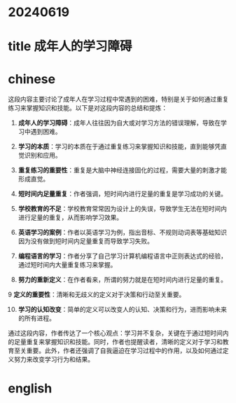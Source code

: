 
# 20240619

# title 成年人的学习障碍

# chinese 

这段内容主要讨论了成年人在学习过程中常遇到的困难，特别是关于如何通过重复练习来掌握知识和技能。以下是对这段内容的总结和提炼：

1. **成年人的学习障碍**：成年人往往因为自大或对学习方法的错误理解，导致在学习中遇到困难。

2. **学习的本质**：学习的本质在于通过重复练习来掌握知识和技能，直到能够凭直觉识别和应用。

3. **重复练习的重要性**：重复是大脑中神经连接固化的过程，需要大量的刺激才能形成直觉。

4. **短时间内足量重复**：作者强调，短时间内进行足量的重复是学习成功的关键。

5. **学校教育的不足**：学校教育常常因为设计上的失误，导致学生无法在短时间内进行足量的重复，从而影响学习效果。

6. **英语学习的案例**：作者以英语学习为例，指出音标、不规则动词表等基础知识因为没有做到短时间内足量重复而导致学习失败。

7. **编程语言的学习**：作者分享了自己学习计算机编程语言中正则表达式的经验，通过短时间内大量重复练习来掌握。

8. **努力的重新定义**：在作者看来，所谓的努力就是在短时间内进行足量的重复。

9 **定义的重要性**：清晰和无歧义的定义对于决策和行动至关重要。

10. **学习的认知改变**：简单的定义可以改变人的认知、决策和行为，进而影响未来的所有进程。

通过这段内容，作者传达了一个核心观点：学习并不复杂，关键在于通过短时间内的足量重复来掌握知识和技能。同时，作者也提醒读者，清晰的定义对于学习和教育至关重要。此外，作者还强调了自我逼迫在学习过程中的作用，以及如何通过定义努力来改变学习行为和结果。

# english

